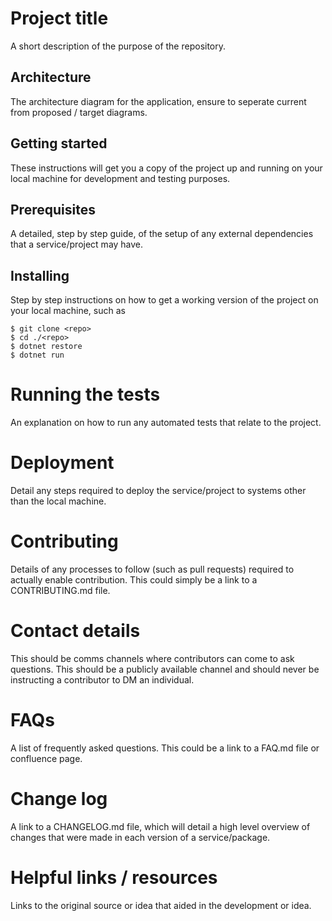# Project title

A short description of the purpose of the repository.

## Architecture

The architecture diagram for the application, ensure to seperate current from proposed / target diagrams.

## Getting started

These instructions will get you a copy of the project up and running on your local machine for development and testing purposes.

## Prerequisites

A detailed, step by step guide, of the setup of any external dependencies that a service/project may have.

## Installing

Step by step instructions on how to get a working version of the project on your local machine, such as

```
$ git clone <repo>
$ cd ./<repo>
$ dotnet restore
$ dotnet run
```

# Running the tests

An explanation on how to run any automated tests that relate to the project.

# Deployment

Detail any steps required to deploy the service/project to systems other than the local machine.

# Contributing

Details of any processes to follow (such as pull requests) required to actually enable contribution. This could simply be a link to a CONTRIBUTING.md file. 

# Contact details

This should be comms channels where contributors can come to ask questions. This should be a publicly available channel and should never be instructing a contributor to DM an individual.

# FAQs

A list of frequently asked questions.  This could be a link to a FAQ.md file or confluence page.

# Change log

A link to a CHANGELOG.md file, which will detail a high level overview of changes that were made in each version of a service/package.

# Helpful links / resources

Links to the original source or idea that aided in the development or idea.
